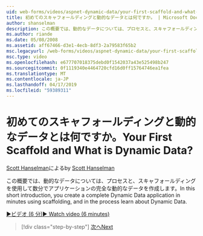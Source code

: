 ```yaml
---
uid: web-forms/videos/aspnet-dynamic-data/your-first-scaffold-and-what-is-dynamic-data
title: 初めてのスキャフォールディングと動的なデータとは何ですか。 | Microsoft Docs
author: shanselman
description: この概要では、動的なデータについては、プロセスと、スキャフォールディングを使用して数分でアプリケーションの完全な動的なデータを作成します。
ms.author: riande
ms.date: 05/08/2008
ms.assetid: aff67466-d3e1-4ecb-8df3-2a79583f65b2
msc.legacyurl: /web-forms/videos/aspnet-dynamic-data/your-first-scaffold-and-what-is-dynamic-data
msc.type: video
ms.openlocfilehash: e677707018375debd0f1542037a43e525498b247
ms.sourcegitcommit: 0f1119340e4464720cfd16d0ff15764746ea1fea
ms.translationtype: MT
ms.contentlocale: ja-JP
ms.lasthandoff: 04/17/2019
ms.locfileid: "59389311"
---
```

# <a name="your-first-scaffold-and-what-is-dynamic-data"></a><span data-ttu-id="99941-104">初めてのスキャフォールディングと動的なデータとは何ですか。</span><span class="sxs-lookup"><span data-stu-id="99941-104">Your First Scaffold and What is Dynamic Data?</span></span>

<span data-ttu-id="99941-105">[Scott Hanselman](https://github.com/shanselman)による</span><span class="sxs-lookup"><span data-stu-id="99941-105">by [Scott Hanselman](https://github.com/shanselman)</span></span>

<span data-ttu-id="99941-106">この概要では、動的なデータについては、プロセスと、スキャフォールディングを使用して数分でアプリケーションの完全な動的なデータを作成します。</span><span class="sxs-lookup"><span data-stu-id="99941-106">In this short introduction, you create a complete Dynamic Data application in minutes using scaffolding, and in the process learn about Dynamic Data.</span></span>

[<span data-ttu-id="99941-107">&#9654;ビデオ (6 分)</span><span class="sxs-lookup"><span data-stu-id="99941-107">&#9654; Watch video (6 minutes)</span></span>](https://channel9.msdn.com/Blogs/ASP-NET-Site-Videos/your-first-scaffold-and-what-is-dynamic-data)

> [!div class="step-by-step"]
> [<span data-ttu-id="99941-108">次へ</span><span class="sxs-lookup"><span data-stu-id="99941-108">Next</span></span>](how-do-i-enable-inline-gridview-editing.md)
